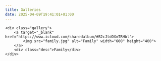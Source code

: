 ```yaml
---
title: Galleries
date: 2025-04-09T19:41:01+01:00
---
```


    <div class="gallery">
        <a target="_blank" href="https://www.icloud.com/sharedalbum/#B2cJtdOXmTRHbl">
            <img src="family.jpg" alt="Family" width="600" height="400">
        </a>
        <div class="desc">Family</div>
    </div>
